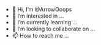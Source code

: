 - 👋 Hi, I’m @ArrowOoops
- 👀 I’m interested in ...
- 🌱 I’m currently learning ...
- 💞️ I’m looking to collaborate on ...
- 📫 How to reach me ...

<!---
ArrowOoops/ArrowOoops is a ✨ special ✨ repository because its `README.md` (this file) appears on your GitHub profile.
You can click the Preview link to take a look at your changes.
--->
